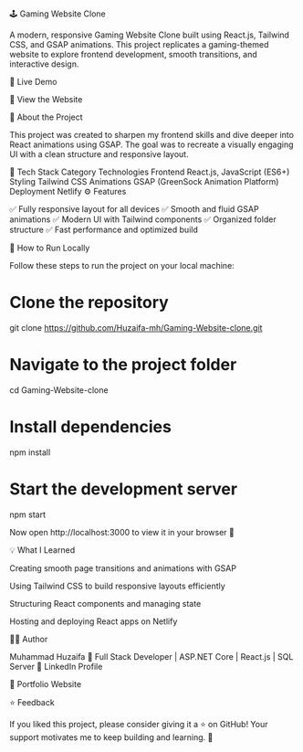 🕹️ Gaming Website Clone

A modern, responsive Gaming Website Clone built using React.js, Tailwind CSS, and GSAP animations.
This project replicates a gaming-themed website to explore frontend development, smooth transitions, and interactive design.

🚀 Live Demo

🔗 View the Website

🧠 About the Project

This project was created to sharpen my frontend skills and dive deeper into React animations using GSAP.
The goal was to recreate a visually engaging UI with a clean structure and responsive layout.

🧩 Tech Stack
Category	Technologies
Frontend	React.js, JavaScript (ES6+)
Styling	Tailwind CSS
Animations	GSAP (GreenSock Animation Platform)
Deployment	Netlify
⚙️ Features

✅ Fully responsive layout for all devices
✅ Smooth and fluid GSAP animations
✅ Modern UI with Tailwind components
✅ Organized folder structure
✅ Fast performance and optimized build


📂 How to Run Locally

Follow these steps to run the project on your local machine:

# Clone the repository
git clone https://github.com/Huzaifa-mh/Gaming-Website-clone.git

# Navigate to the project folder
cd Gaming-Website-clone

# Install dependencies
npm install

# Start the development server
npm start


Now open http://localhost:3000
 to view it in your browser 🚀

💡 What I Learned

Creating smooth page transitions and animations with GSAP

Using Tailwind CSS to build responsive layouts efficiently

Structuring React components and managing state

Hosting and deploying React apps on Netlify

🧑‍💻 Author

Muhammad Huzaifa
📍 Full Stack Developer | ASP.NET Core | React.js | SQL Server
🔗 LinkedIn Profile

🔗 Portfolio Website

⭐ Feedback

If you liked this project, please consider giving it a ⭐ on GitHub!
Your support motivates me to keep building and learning. 🙌
